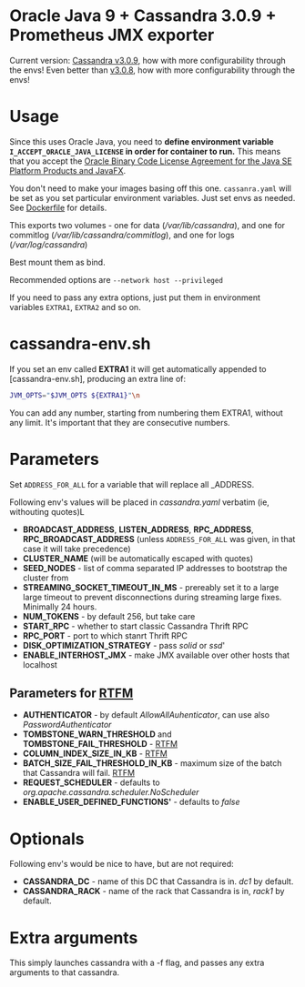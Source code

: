 # Oracle Java 9 + Cassandra 3.0.9 + Prometheus JMX exporter
 
 
Current version: [Cassandra v3.0.9](https://github.com/smok-serwis/cassandra/releases/tag/v3.0.8), how with more configurability through the envs!
Even better than [v3.0.8](https://github.com/smok-serwis/cassandra/releases/tag/v3.0.8), how with more configurability through the envs!

# Usage

Since this uses Oracle Java, you need to **define environment variable `I_ACCEPT_ORACLE_JAVA_LICENSE` in order for container to run.**
This means that you accept the [Oracle Binary Code License Agreement for the Java SE Platform Products and JavaFX](http://www.oracle.com/technetwork/java/javase/terms/license/index.html).


You don't need to make your images basing off this one.
`cassanra.yaml` will be set as you set particular environment variables.
Just set envs as needed. See [Dockerfile](/Dockerfile) for details.

This exports two volumes - 
one for data (_/var/lib/cassandra_),
and one for commitlog (_/var/lib/cassandra/commitlog_),
and one for logs (_/var/log/cassandra_)

Best mount them as bind.

Recommended options are `--network host --privileged`

If you need to pass any extra options, just put them in environment variables `EXTRA1`, `EXTRA2` and so on.

# cassandra-env.sh

If you set an env called **EXTRA1** it will get automatically appended to [cassandra-env.sh],
producing an extra line of:
```bash
JVM_OPTS="$JVM_OPTS ${EXTRA1}"\n
```
You can add any number, starting from numbering them EXTRA1, without any limit.
It's important that they are consecutive numbers.

# Parameters

Set `ADDRESS_FOR_ALL` for a variable that will replace all _ADDRESS.

Following env's values will be placed in _cassandra.yaml_ verbatim (ie, withouting quotes)L
* **BROADCAST_ADDRESS**, **LISTEN_ADDRESS**, **RPC_ADDRESS**, **RPC_BROADCAST_ADDRESS** (unless `ADDRESS_FOR_ALL` was given, in that case it will take precedence)
* **CLUSTER_NAME** (will be automatically escaped with quotes)
* **SEED_NODES** - list of comma separated IP addresses to bootstrap the cluster from
* **STREAMING_SOCKET_TIMEOUT_IN_MS** - prereably set it to a large large timeout to prevent disconnections during streaming large fixes. Minimally 24 hours.
* **NUM_TOKENS** - by default 256, but take care
* **START_RPC** - whether to start classic Cassandra Thrift RPC
* **RPC_PORT** - port to which stanrt Thrift RPC
* **DISK_OPTIMIZATION_STRATEGY** - pass _solid_ or _ssd_'
* **ENABLE_INTERHOST_JMX** - make JMX available over other hosts that localhost

## Parameters for [RTFM](cassandra.yaml)

* **AUTHENTICATOR** - by default _AllowAllAuhenticator_, can use also _PasswordAuthenticator_
* **TOMBSTONE_WARN_THRESHOLD** and **TOMBSTONE_FAIL_THRESHOLD** - [RTFM](cassandra.yaml)
* **COLUMN_INDEX_SIZE_IN_KB** - [RTFM](cassandra.yaml)
* **BATCH_SIZE_FAIL_THRESHOLD_IN_KB** - maximum size of the batch that Cassandra will fail. [RTFM](cassandra.yaml) 
* **REQUEST_SCHEDULER** - defaults to _org.apache.cassandra.scheduler.NoScheduler_
* **ENABLE_USER_DEFINED_FUNCTIONS'** - defaults to _false_

# Optionals

Following env's would be nice to have, but are not required:

* **CASSANDRA_DC** - name of this DC that Cassandra is in. _dc1_ by default.
* **CASSANDRA_RACK** - name of the rack that Cassandra is in, _rack1_ by default.

# Extra arguments
This simply launches cassandra with a -f flag, and passes any extra arguments to that cassandra.